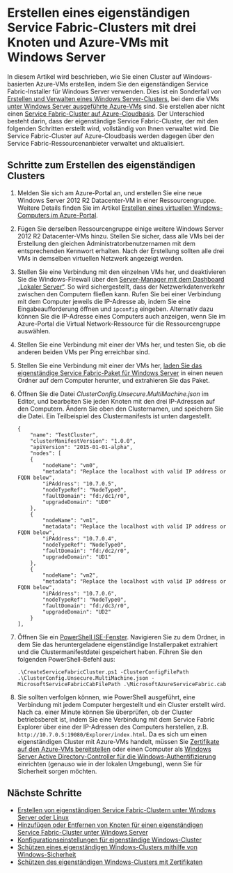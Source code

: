 <properties
   pageTitle="Erstellen eines eigenständigen Clusters mit Azure-VMs, auf denen Windows ausgeführt wird | Microsoft Azure"
   description="Es wird beschrieben, wie Sie einen Azure Service Fabric-Cluster auf virtuellen Azure-Computern mit Windows Server erstellen und verwalten."
   services="service-fabric"
   documentationCenter=".net"
   authors="dsk-2015"
   manager="timlt"
   editor=""/>

<tags
   ms.service="service-fabric"
   ms.devlang="dotnet"
   ms.topic="article"
   ms.tgt_pltfrm="NA"
   ms.workload="NA"
   ms.date="08/05/2016"
   ms.author="dkshir;chackdan"/>



# Erstellen eines eigenständigen Service Fabric-Clusters mit drei Knoten und Azure-VMs mit Windows Server

In diesem Artikel wird beschrieben, wie Sie einen Cluster auf Windows-basierten Azure-VMs erstellen, indem Sie den eigenständigen Service Fabric-Installer für Windows Server verwenden. Dies ist ein Sonderfall von [Erstellen und Verwalten eines Windows Server-Clusters](service-fabric-cluster-creation-for-windows-server.md), bei dem die VMs [unter Windows Server ausgeführte Azure-VMs](../virtual-machines/virtual-machines-windows-hero-tutorial.md) sind. Sie erstellen aber nicht einen [Service Fabric-Cluster auf Azure-Cloudbasis](service-fabric-cluster-creation-via-portal.md). Der Unterschied besteht darin, dass der eigenständige Service Fabric-Cluster, der mit den folgenden Schritten erstellt wird, vollständig von Ihnen verwaltet wird. Die Service Fabric-Cluster auf Azure-Cloudbasis werden dagegen über den Service Fabric-Ressourcenanbieter verwaltet und aktualisiert.


## Schritte zum Erstellen des eigenständigen Clusters

1. Melden Sie sich am Azure-Portal an, und erstellen Sie eine neue Windows Server 2012 R2 Datacenter-VM in einer Ressourcengruppe. Weitere Details finden Sie im Artikel [Erstellen eines virtuellen Windows-Computers im Azure-Portal](../virtual-machines/virtual-machines-windows-hero-tutorial.md).
2. Fügen Sie derselben Ressourcengruppe einige weitere Windows Server 2012 R2 Datacenter-VMs hinzu. Stellen Sie sicher, dass alle VMs bei der Erstellung den gleichen Administratorbenutzernamen mit dem entsprechenden Kennwort erhalten. Nach der Erstellung sollten alle drei VMs in demselben virtuellen Netzwerk angezeigt werden.
3. Stellen Sie eine Verbindung mit den einzelnen VMs her, und deaktivieren Sie die Windows-Firewall über den [Server-Manager mit dem Dashboard „Lokaler Server“](https://technet.microsoft.com/library/jj134147.aspx). So wird sichergestellt, dass der Netzwerkdatenverkehr zwischen den Computern fließen kann. Rufen Sie bei einer Verbindung mit dem Computer jeweils die IP-Adresse ab, indem Sie eine Eingabeaufforderung öffnen und `ipconfig` eingeben. Alternativ dazu können Sie die IP-Adresse eines Computers auch anzeigen, wenn Sie im Azure-Portal die Virtual Network-Ressource für die Ressourcengruppe auswählen.
4. Stellen Sie eine Verbindung mit einer der VMs her, und testen Sie, ob die anderen beiden VMs per Ping erreichbar sind.
5. Stellen Sie eine Verbindung mit einer der VMs her, [laden Sie das eigenständige Service Fabric-Paket für Windows Server](http://go.microsoft.com/fwlink/?LinkId=730690) in einen neuen Ordner auf dem Computer herunter, und extrahieren Sie das Paket.
6. Öffnen Sie die Datei *ClusterConfig.Unsecure.MultiMachine.json* im Editor, und bearbeiten Sie jeden Knoten mit den drei IP-Adressen auf den Computern. Ändern Sie oben den Clusternamen, und speichern Sie die Datei. Ein Teilbeispiel des Clustermanifests ist unten dargestellt.

    ```
    {
        "name": "TestCluster",
        "clusterManifestVersion": "1.0.0",
        "apiVersion": "2015-01-01-alpha",
        "nodes": [
        {
            "nodeName": "vm0",
        	"metadata": "Replace the localhost with valid IP address or FQDN below",
            "iPAddress": "10.7.0.5",
            "nodeTypeRef": "NodeType0",
            "faultDomain": "fd:/dc1/r0",
            "upgradeDomain": "UD0"
        },
        {
            "nodeName": "vm1",
        	"metadata": "Replace the localhost with valid IP address or FQDN below",
            "iPAddress": "10.7.0.4",
            "nodeTypeRef": "NodeType0",
            "faultDomain": "fd:/dc2/r0",
            "upgradeDomain": "UD1"
        },
        {
            "nodeName": "vm2",
        	"metadata": "Replace the localhost with valid IP address or FQDN below",
            "iPAddress": "10.7.0.6",
            "nodeTypeRef": "NodeType0",
            "faultDomain": "fd:/dc3/r0",
            "upgradeDomain": "UD2"
        }
    ],
    ```

7. Öffnen Sie ein [PowerShell ISE-Fenster](https://msdn.microsoft.com/powershell/scripting/core-powershell/ise/introducing-the-windows-powershell-ise). Navigieren Sie zu dem Ordner, in dem Sie das heruntergeladene eigenständige Installerpaket extrahiert und die Clustermanifestdatei gespeichert haben. Führen Sie den folgenden PowerShell-Befehl aus:

    ```
    .\CreateServiceFabricCluster.ps1 -ClusterConfigFilePath .\ClusterConfig.Unsecure.MultiMachine.json -MicrosoftServiceFabricCabFilePath .\MicrosoftAzureServiceFabric.cab
    ```

8. Sie sollten verfolgen können, wie PowerShell ausgeführt, eine Verbindung mit jedem Computer hergestellt und ein Cluster erstellt wird. Nach ca. einer Minute können Sie überprüfen, ob der Cluster betriebsbereit ist, indem Sie eine Verbindung mit dem Service Fabric Explorer über eine der IP-Adressen des Computers herstellen, z.B. `http://10.7.0.5:19080/Explorer/index.html`. Da es sich um einen eigenständigen Cluster mit Azure-VMs handelt, müssen Sie [Zertifikate auf den Azure-VMs bereitstellen](service-fabric-windows-cluster-x509-security.md) oder einen Computer als [Windows Server Active Directory-Controller für die Windows-Authentifizierung](service-fabric-windows-cluster-windows-security.md) einrichten (genauso wie in der lokalen Umgebung), wenn Sie für Sicherheit sorgen möchten.


## Nächste Schritte
- [Erstellen von eigenständigen Service Fabric-Clustern unter Windows Server oder Linux](service-fabric-deploy-anywhere.md)
- [Hinzufügen oder Entfernen von Knoten für einen eigenständigen Service Fabric-Cluster unter Windows Server](service-fabric-cluster-windows-server-add-remove-nodes.md)
- [Konfigurationseinstellungen für eigenständige Windows-Cluster](service-fabric-cluster-manifest.md)
- [Schützen eines eigenständigen Windows-Clusters mithilfe von Windows-Sicherheit](service-fabric-windows-cluster-windows-security.md)
- [Schützen des eigenständigen Windows-Clusters mit Zertifikaten](service-fabric-windows-cluster-x509-security.md)

<!---HONumber=AcomDC_0810_2016-->